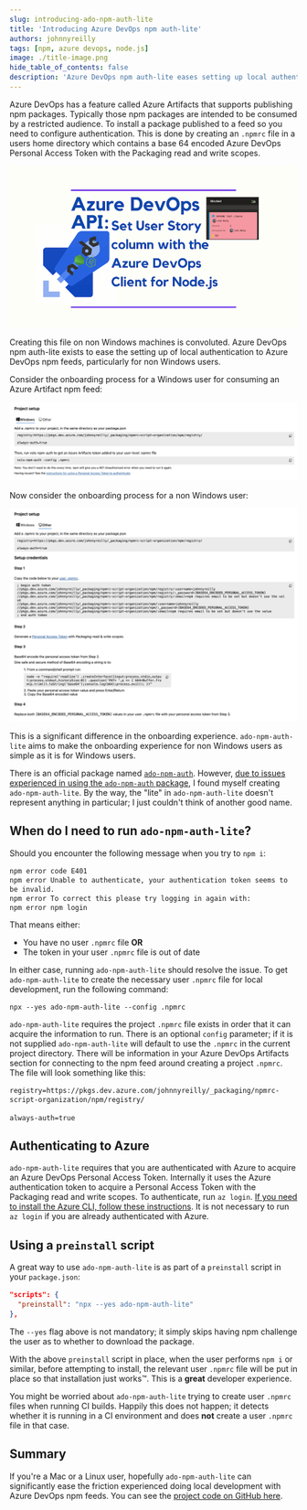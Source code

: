 ```yaml
---
slug: introducing-ado-npm-auth-lite
title: 'Introducing Azure DevOps npm auth-lite'
authors: johnnyreilly
tags: [npm, azure devops, node.js]
image: ./title-image.png
hide_table_of_contents: false
description: 'Azure DevOps npm auth-lite eases setting up local authentication to Azure DevOps npm feeds, particularly for non Windows users.'
---
```


Azure DevOps has a feature called Azure Artifacts that supports publishing npm packages. Typically those npm packages are intended to be consumed by a restricted audience. To install a package published to a feed so you need to configure authentication. This is done by creating an `.npmrc` file in a users home directory which contains a base 64 encoded Azure DevOps Personal Access Token with the Packaging read and write scopes.

![title image reading "Introducing Azure DevOps npm auth-lite" with an Azure DevOps and npm logos](title-image.png)

Creating this file on non Windows machines is convoluted. Azure DevOps npm auth-lite exists to ease the setting up of local authentication to Azure DevOps npm feeds, particularly for non Windows users.

<!--truncate-->

Consider the onboarding process for a Windows user for consuming an Azure Artifact npm feed:

![screenshot of the onboarding process for Windows users](screenshot-onboarding-with-windows.png)

Now consider the onboarding process for a non Windows user:

![screenshot of the onboarding process for non Windows users](screenshot-onboarding-with-other.png)

This is a significant difference in the onboarding experience. `ado-npm-auth-lite` aims to make the onboarding experience for non Windows users as simple as it is for Windows users.

There is an official package named [`ado-npm-auth`](https://github.com/microsoft/ado-npm-auth). However, [due to issues experienced in using the `ado-npm-auth` package](https://github.com/microsoft/ado-npm-auth/issues/50), I found myself creating `ado-npm-auth-lite`. By the way, the "lite" in `ado-npm-auth-lite` doesn't represent anything in particular; I just couldn't think of another good name.

## When do I need to run `ado-npm-auth-lite`?

Should you encounter the following message when you try to `npm i`:

```shell
npm error code E401
npm error Unable to authenticate, your authentication token seems to be invalid.
npm error To correct this please try logging in again with:
npm error npm login
```

That means either:

- You have no user `.npmrc` file **OR**
- The token in your user `.npmrc` file is out of date

In either case, running `ado-npm-auth-lite` should resolve the issue. To get `ado-npm-auth-lite` to create the necessary user `.npmrc` file for local development, run the following command:

```shell
npx --yes ado-npm-auth-lite --config .npmrc
```

`ado-npm-auth-lite` requires the project `.npmrc` file exists in order that it can acquire the information to run. There is an optional `config` parameter; if it is not supplied `ado-npm-auth-lite` will default to use the `.npmrc` in the current project directory. There will be information in your Azure DevOps Artifacts section for connecting to the npm feed around creating a project `.npmrc`. The file will look something like this:

```shell
registry=https://pkgs.dev.azure.com/johnnyreilly/_packaging/npmrc-script-organization/npm/registry/

always-auth=true
```

## Authenticating to Azure

`ado-npm-auth-lite` requires that you are authenticated with Azure to acquire an Azure DevOps Personal Access Token. Internally it uses the Azure authentication token to acquire a Personal Access Token with the Packaging read and write scopes. To authenticate, run `az login`. [If you need to install the Azure CLI, follow these instructions](https://learn.microsoft.com/en-us/cli/azure/install-azure-cli). It is not necessary to run `az login` if you are already authenticated with Azure.

## Using a `preinstall` script

A great way to use `ado-npm-auth-lite` is as part of a `preinstall` script in your `package.json`:

```json
"scripts": {
  "preinstall": "npx --yes ado-npm-auth-lite"
},
```

The `--yes` flag above is not mandatory; it simply skips having npm challenge the user as to whether to download the package.

With the above `preinstall` script in place, when the user performs `npm i` or similar, before attempting to install, the relevant user `.npmrc` file will be put in place so that installation just works™️. This is a **great** developer experience.

You might be worried about `ado-npm-auth-lite` trying to create user `.npmrc` files when running CI builds. Happily this does not happen; it detects whether it is running in a CI environment and does **not** create a user `.npmrc` file in that case.

## Summary

If you're a Mac or a Linux user, hopefully `ado-npm-auth-lite` can significantly ease the friction experienced doing local development with Azure DevOps npm feeds. You can see the [project code on GitHub here](https://github.com/johnnyreilly/ado-npm-auth-lite).
